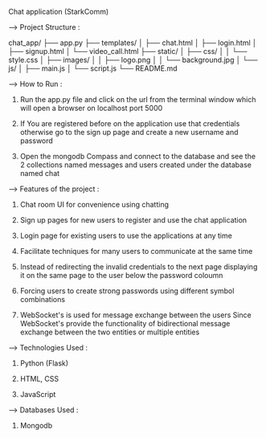 Chat application (StarkComm)

--> Project Structure :

chat_app/
├── app.py
├── templates/
│   ├── chat.html
│   ├── login.html
│   ├── signup.html
│   └── video_call.html
├── static/
│   ├── css/
│   │   └── style.css
│   ├── images/
│   │   ├── logo.png
│   │   └── background.jpg
│   └── js/
│       ├── main.js
│       └── script.js
└── README.md
             



--> How to Run :

1) Run the app.py file and click on the url from the terminal window which will open a browser on localhost port 5000

2) If You are registered before on the application use that credentials otherwise go to the sign up page and create a new username and password 

3) Open the mongodb Compass and connect to the database and see the 2 collections named messages and users created under the database named chat 


--> Features of the project : 

1)  Chat room UI for convenience using chatting 

2) Sign up pages for new users to register and use the chat application 

3) Login page for existing users to use the applications at  any time 

4) Facilitate techniques for many users to communicate at the same time 

5) Instead of redirecting the invalid credentials to the next page displaying it on the same page to the user below the password coloumn 

6) Forcing users to create strong passwords using different symbol combinations 

7) WebSocket's is used for message exchange between the users 
  Since WebSocket's provide the functionality of bidirectional message exchange between the two entities or multiple entities 


--> Technologies Used :

1) Python (Flask)

2) HTML, CSS

3) JavaScript 


--> Databases Used :

1) Mongodb 

